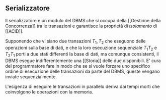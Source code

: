 ## Serializzatore
Il serializzatore è un modulo del DBMS che si occupa della [[Gestione della Concorrenza]] tra le transazioni e garantisce la proprietà di *isolamento* di [[ACID]].

Supponendo che vi siano due transazioni $T_1,T_2$ che eseguono delle operazioni sulla base di dati, e che la loro esecuzione sequenziale $T_1T_2$ e $T_2T_1$ porti a due stati differenti la base di dati, ma comunque consistenti, il DBMS esegue indifferentemente una [[Storia]] delle due disponibili.
E' cura del programmatore fare in modo che se si vuole forzare uno specifico ordine di esecuzione delle transazioni da parte del DBMS, queste vengano inviate sequenzialmente.

L'esigenza di eseguire le transazioni in parallelo deriva dai tempi morti che coinvolgono le operazioni con la memoria.

